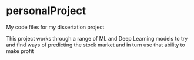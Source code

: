# personalProject
My code files for my dissertation project

This project works through a range of ML and Deep Learning models to try and find ways of predicting the stock market and in turn use that ability to make profit
